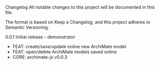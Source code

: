 Changelog
All notable changes to this project will be documented in this file.

The format is based on Keep a Changelog, and this project adheres to Semantic Versioning.

0.0.1
Initial release - demonstrator

* FEAT: create/save/update online new ArchiMate model
* FEAT: open/delete ArchiMate models saved online
* CORE: archimate-js v0.0.3
